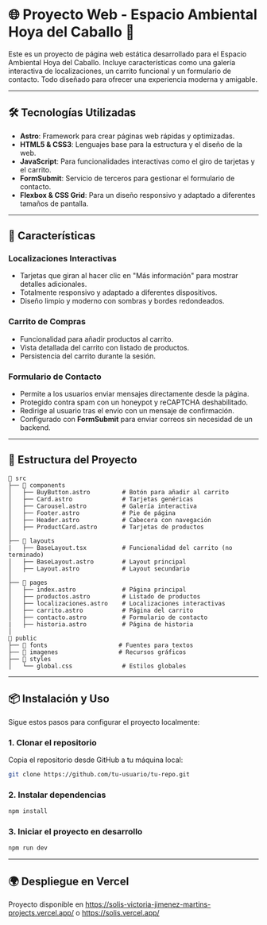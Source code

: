 # 🌐 Proyecto Web - Espacio Ambiental Hoya del Caballo 🌿

Este es un proyecto de página web estática desarrollado para el Espacio Ambiental Hoya del Caballo. Incluye características como una galería interactiva de localizaciones, un carrito funcional y un formulario de contacto. Todo diseñado para ofrecer una experiencia moderna y amigable.

---

## 🛠️ Tecnologías Utilizadas

- **Astro**: Framework para crear páginas web rápidas y optimizadas.
- **HTML5 & CSS3**: Lenguajes base para la estructura y el diseño de la web.
- **JavaScript**: Para funcionalidades interactivas como el giro de tarjetas y el carrito.
- **FormSubmit**: Servicio de terceros para gestionar el formulario de contacto.
- **Flexbox & CSS Grid**: Para un diseño responsivo y adaptado a diferentes tamaños de pantalla.

---

## 🚀 Características

### **Localizaciones Interactivas**
- Tarjetas que giran al hacer clic en "Más información" para mostrar detalles adicionales.
- Totalmente responsivo y adaptado a diferentes dispositivos.
- Diseño limpio y moderno con sombras y bordes redondeados.

### **Carrito de Compras**
- Funcionalidad para añadir productos al carrito.
- Vista detallada del carrito con listado de productos.
- Persistencia del carrito durante la sesión.

### **Formulario de Contacto**
- Permite a los usuarios enviar mensajes directamente desde la página.
- Protegido contra spam con un honeypot y reCAPTCHA deshabilitado.
- Redirige al usuario tras el envío con un mensaje de confirmación.
- Configurado con **FormSubmit** para enviar correos sin necesidad de un backend.

---

## 📂 Estructura del Proyecto

```plaintext
📁 src
├── 📁 components
│   ├── BuyButton.astro         # Botón para añadir al carrito
│   ├── Card.astro              # Tarjetas genéricas
│   ├── Carousel.astro          # Galería interactiva
│   ├── Footer.astro            # Pie de página
│   ├── Header.astro            # Cabecera con navegación
│   ├── ProductCard.astro       # Tarjetas de productos
│
├── 📁 layouts
|   ├── BaseLayout.tsx          # Funcionalidad del carrito (no terminado)
│   ├── BaseLayout.astro        # Layout principal
│   ├── Layout.astro            # Layout secundario
│
├── 📁 pages
│   ├── index.astro             # Página principal
│   ├── productos.astro         # Listado de productos
│   ├── localizaciones.astro    # Localizaciones interactivas
│   ├── carrito.astro           # Página del carrito
│   ├── contacto.astro          # Formulario de contacto
|   ├── historia.astro          # Página de historia
│
📁 public
├── 📁 fonts                    # Fuentes para textos
├── 📁 imagenes                 # Recursos gráficos
├── 📁 styles
│   └── global.css              # Estilos globales
```
--- 
## 📦 Instalación y Uso

Sigue estos pasos para configurar el proyecto localmente:

### 1. **Clonar el repositorio**
Copia el repositorio desde GitHub a tu máquina local:
```bash
git clone https://github.com/tu-usuario/tu-repo.git
```
### 2. **Instalar dependencias**
```bash
npm install
```
### 3. **Iniciar el proyecto en desarrollo**
```bash
npm run dev
```
---
## 🌍 Despliegue en Vercel
Proyecto disponible en https://solis-victoria-jimenez-martins-projects.vercel.app/ o https://solis.vercel.app/

